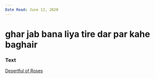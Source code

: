 ```yaml
---
Date Read: June 12, 2020
---
```


# ghar jab bana liya tire dar par kahe baghair

### Text
[Desertful of Roses](http://www.columbia.edu/itc/mealac/pritchett/00ghalib/059/index_059.html)

